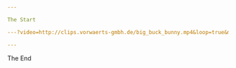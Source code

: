 ```yaml
---

The Start

---?video=http://clips.vorwaerts-gmbh.de/big_buck_bunny.mp4&loop=true&muted=false

---
```


The End
